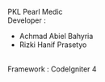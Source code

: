 PKL Pearl Medic
<br />
Developer : <br />
- Achmad Abiel Bahyria <br />
- Rizki Hanif Prasetyo <br />
<br />
Framework : CodeIgniter 4
